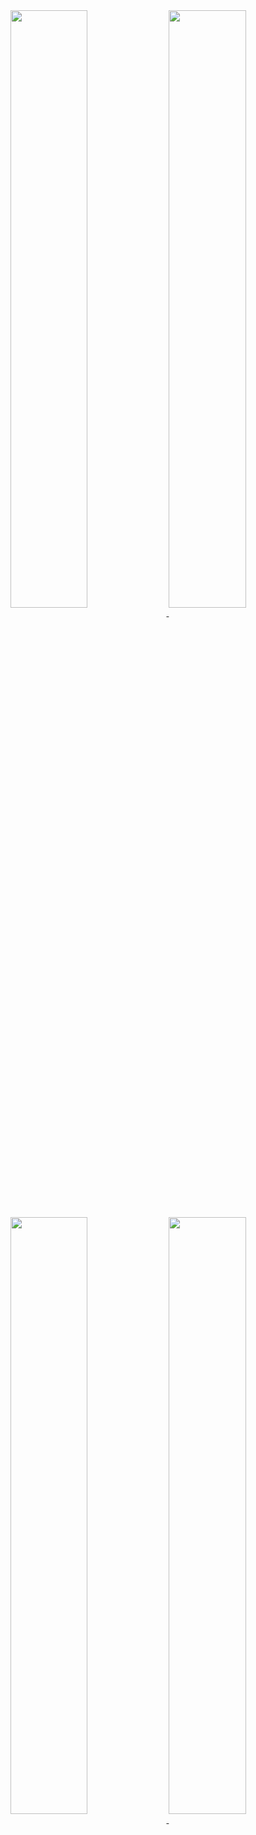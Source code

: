 <a href="https://github.com/BigBoyLeft/Rebirth">
  <img width="49.5%" align="center" src="https://github-readme-stats.vercel.app/api/pin/?username=BigBoyLeft&repo=Rebirth&show_icons=true&theme=dracula" />
</a>
<a href="https://github.com/BigBoyLeft/Fivem-Typescript-Boilerplate">
  <img width="49.5%" align="center" src="https://github-readme-stats.vercel.app/api/pin/?username=BigBoyLeft&repo=Fivem-Typescript-Boilerplate&show_icons=true&theme=dracula" />
</a>
<a href="https://github.com/BigBoyLeft/BigBoyLeft">
  <img width="49.5%" align="center" src="https://github-readme-stats.vercel.app/api?username=BigBoyLeft&show_icons=true&theme=dracula" />
</a>
<a href="https://github.com/BigBoyLeft/BigBoyLeft">
  <img width="49.5%" align="center" src="https://github-readme-stats.vercel.app/api/top-langs/?username=BigBoyLeft&show_icons=true&theme=dracula" />
</a>
